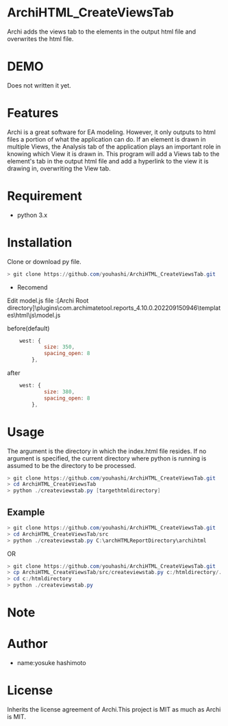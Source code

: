 # ArchiHTML_CreateViewsTab

Archi adds the views tab to the elements in the output html file and overwrites the html file.
 
# DEMO
 
 Does not written it yet.

# Features
 
 Archi is a great software for EA modeling. However, it only outputs to html files a portion of what the application can do.
If an element is drawn in multiple Views, the Analysis tab of the application plays an important role in knowing which View it is drawn in.
This program will add a Views tab to the element's tab in the output html file and add a hyperlink to the view it is drawing in, overwriting the View tab.
 
# Requirement
 
* python 3.x

# Installation
 
Clone or download py file.
```powershell
> git clone https://github.com/youhashi/ArchiHTML_CreateViewsTab.git
```

* Recomend

Edit model.js file :[Archi Root directory]\plugins\com.archimatetool.reports_4.10.0.202209150946\templates\html\js\model.js

before(default)
```javascript
    west: {
			size: 350,
			spacing_open: 8
		},
```

after
```javascript
    west: {
			size: 380,
			spacing_open: 8
		},
```
# Usage
 
The argument is the directory in which the index.html file resides.
If no argument is specified, the current directory where python is running is assumed to be the directory to be processed.

```powershell
> git clone https://github.com/youhashi/ArchiHTML_CreateViewsTab.git
> cd ArchiHTML_CreateViewsTab
> python ./createviewstab.py [targethtmldirectory]
```

## Example

```powershell
> git clone https://github.com/youhashi/ArchiHTML_CreateViewsTab.git
> cd ArchiHTML_CreateViewsTab/src
> python ./createviewstab.py C:\archHTMLReportDirectory\archihtml
```

OR

```powershell
> git clone https://github.com/youhashi/ArchiHTML_CreateViewsTab.git
> cp ArchiHTML_CreateViewsTab/src/createviewstab.py c:/htmldirectory/.
> cd c:/htmldirectory
> python ./createviewstab.py
```

 
# Note
 
 
# Author
 
* name:yosuke hashimoto
 
# License
 
Inherits the license agreement of Archi.This project is MIT as much as Archi is MIT.